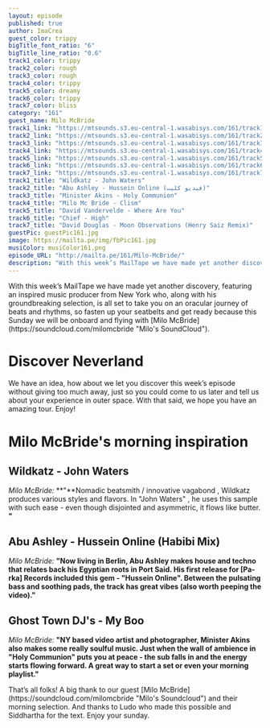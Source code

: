 ```yaml
---
layout: episode
published: true
author: ImaCrea
guest_color: trippy
bigTitle_font_ratio: "6"
bigTitle_line_ratio: "0.6"
track1_color: trippy
track2_color: rough
track3_color: rough
track4_color: trippy
track5_color: dreamy
track6_color: trippy
track7_color: bliss
category: "161"
guest_name: Milo McBride
track1_link: "https://mtsounds.s3.eu-central-1.wasabisys.com/161/track1.mp3"
track2_link: "https://mtsounds.s3.eu-central-1.wasabisys.com/161/track2.mp3"
track3_link: "https://mtsounds.s3.eu-central-1.wasabisys.com/161/track3.mp3"
track4_link: "https://mtsounds.s3.eu-central-1.wasabisys.com/161/track4.mp3"
track5_link: "https://mtsounds.s3.eu-central-1.wasabisys.com/161/track5.mp3"
track6_link: "https://mtsounds.s3.eu-central-1.wasabisys.com/161/track6.mp3"
track7_link: "https://mtsounds.s3.eu-central-1.wasabisys.com/161/track7.mp3"
track1_title: "Wildkatz - John Waters"
track2_title: "Abu Ashley - Hussein Online (فيديو كليب)"
track3_title: "Minister Akins - Holy Communion"
track4_title: "Milo Mc Bride - Clism"
track5_title: "David Vandervelde - Where Are You"
track6_title: "Chief - High"
track7_title: "David Douglas - Moon Observations (Henry Saiz Remix)"
guestPic: guestPic161.jpg
image: https://mailta.pe/img/fbPic161.jpg
musiColor: musiColor161.png
episode_URL: "http://mailta.pe/161/Milo-McBride/"
description: "With this week’s MailTape we have made yet another discovery, featuring an inspired music producer from New York who, along with his groundbreaking selection, is all set to take you on an oracular journey of beats and rhythms, so fasten up your seatbelts and get ready because this Sunday we will be onboard and flying with Milo McBride."
---
```


<p id="introduction">With this week’s MailTape we have made yet another discovery, featuring an inspired music producer from New York who, along with his groundbreaking selection, is all set to take you on an oracular journey of beats and rhythms, so fasten up your seatbelts and get ready because this Sunday we will be onboard and flying with [Milo McBride](https://soundcloud.com/milomcbride "Milo's SoundCloud").   </p>

# Discover Neverland

We have an idea, how about we let you discover this week’s episode without giving too much away, just so you could come to us later and tell us about your experience in outer space. With that said, we hope you have an amazing tour. Enjoy!

# Milo McBride's morning inspiration
 
## Wildkatz - John Waters 
_Milo McBride:_ **"**Nomadic beatsmith / innovative vagabond , Wildkatz produces various styles and flavors. In "John Waters" , he uses this sample with such ease - even though disjointed and asymmetric, it flows like butter. **"**
 
## Abu Ashley - Hussein Online (Habibi Mix)
_Milo McBride:_ **"**Now living in Berlin, Abu Ashley makes house and techno that relates back his Egyptian roots in Port Said. His first release for [Pa-rka] Records included this gem - "Hussein Online". Between the pulsating bass and soothing pads, the track has great vibes (also worth peeping the video).**"**
 
## Ghost Town DJ's - My Boo
_Milo McBride:_ **"**NY based video artist and photographer, Minister Akins also makes some really soulful music. Just when the wall of ambience in "Holy Communion" puts you at peace - the sub falls in and the energy starts flowing forward. A great way to start a set or even your morning playlist.**"** 
 
<p id="outroduction">
That’s all folks! A big thank to our guest [Milo McBride](https://soundcloud.com/milomcbride "Milo's Soundcloud") and their morning selection. And thanks to Ludo who made this possible and Siddhartha for the text.
Enjoy your sunday.
</p>
